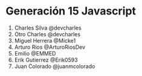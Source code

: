 # Generación 15 Javascript

1. Charles Silva @devcharles
2. Otro Charles @devcharles
3. Miguel Herrera @Micke1
4. Arturo Rios @ArturoRiosDev
5. Emilio @EMMED
6. Erik Gutierrez @Erik0593
7. Juan Colorado  @juanmcolorado

